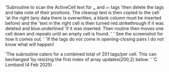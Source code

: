 'Subroutine to scan the ActiveCell text for <ins>..</ins> and <del>...</del> tags
'then delete the tags and take note of their positions. The cleanup text is then copied to the cell
'at the right (any data there is overwritten, a blank column must be inserted before) and the
'text in the right cell is then turned red.strikethrough if it was deleted and blue.underlined
'if it was inserted. Then routine then moves one cell down and repeats until an empty cell is found.
'
' See the screenshot for how it comes out.
'
'If the tags do not come in opening-closing pairs I do not know what will happen!

'The subroutine caters for a combined total of 201 tags/per cell. This can bechanged
'by resizing the first index of array updates(200,2) below.
'
'C Lombard (4 Feb 2025)
